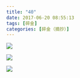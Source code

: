 ```yaml
---
title: "40"
date: 2017-06-20 08:55:13
tags: [碎金]
categories: [碎金（摘抄）]
---
```




![](C:\Users\lenovo\Documents\GitHub\image\TnB1emMvUDlvNjRmYTJuZW5UQVZLeUpCa2h5ZHlnNzk5cUk0RS8vWG9VRklBNmNldTcyeW93PT0.jpg)

![](C:\Users\lenovo\Documents\GitHub\image\TnB1emMvUDlvNjRmYTJuZW5UQVZLM3R5eE53bkZjUmxWc0k3cTVOUm85enY0R0NLODhXTlFRPT0.jpg)

![](C:\Users\lenovo\Documents\GitHub\image\TnB1emMvUDlvNjRmYTJuZW5UQVZLejNCZllWckhzUHVJZ3Z0UUN0WXhyQkpNZmp0Y245M3NRPT0.jpg)